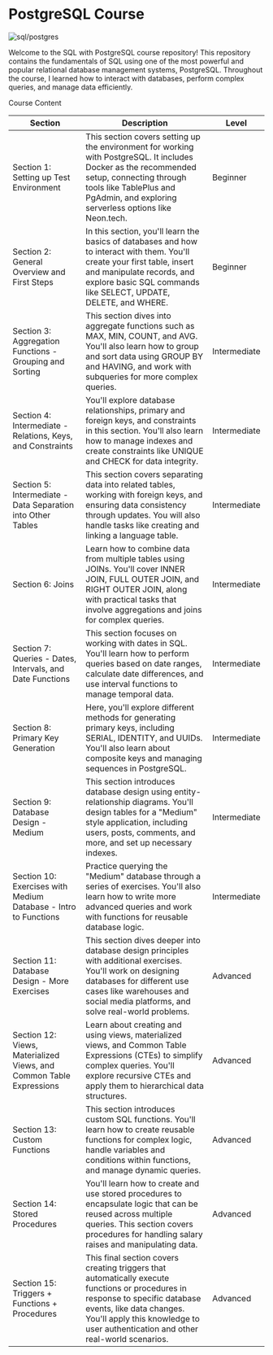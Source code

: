 # PostgreSQL Course

![sql/postgres](https://kinsta.com/wp-content/uploads/2022/02/postgres-logo.png)

Welcome to the SQL with PostgreSQL course repository! This repository contains the fundamentals of SQL using one of the most powerful and popular relational database management systems, PostgreSQL. Throughout the course, I learned how to interact with databases, perform complex queries, and manage data efficiently.

Course Content

| Section                          | Description                                                                                                         | Level       |
|-----------------------------------|---------------------------------------------------------------------------------------------------------------------|-------------|
| Section 1: Setting up Test Environment | This section covers setting up the environment for working with PostgreSQL. It includes Docker as the recommended setup, connecting through tools like TablePlus and PgAdmin, and exploring serverless options like Neon.tech. | Beginner    |
| Section 2: General Overview and First Steps | In this section, you'll learn the basics of databases and how to interact with them. You'll create your first table, insert and manipulate records, and explore basic SQL commands like SELECT, UPDATE, DELETE, and WHERE. | Beginner    |
| Section 3: Aggregation Functions - Grouping and Sorting | This section dives into aggregate functions such as MAX, MIN, COUNT, and AVG. You'll also learn how to group and sort data using GROUP BY and HAVING, and work with subqueries for more complex queries. | Intermediate |
| Section 4: Intermediate - Relations, Keys, and Constraints | You'll explore database relationships, primary and foreign keys, and constraints in this section. You'll also learn how to manage indexes and create constraints like UNIQUE and CHECK for data integrity. | Intermediate |
| Section 5: Intermediate - Data Separation into Other Tables | This section covers separating data into related tables, working with foreign keys, and ensuring data consistency through updates. You will also handle tasks like creating and linking a language table. | Intermediate |
| Section 6: Joins | Learn how to combine data from multiple tables using JOINs. You'll cover INNER JOIN, FULL OUTER JOIN, and RIGHT OUTER JOIN, along with practical tasks that involve aggregations and joins for complex queries. | Intermediate |
| Section 7: Queries - Dates, Intervals, and Date Functions | This section focuses on working with dates in SQL. You'll learn how to perform queries based on date ranges, calculate date differences, and use interval functions to manage temporal data. | Intermediate |
| Section 8: Primary Key Generation | Here, you'll explore different methods for generating primary keys, including SERIAL, IDENTITY, and UUIDs. You'll also learn about composite keys and managing sequences in PostgreSQL. | Intermediate |
| Section 9: Database Design - Medium | This section introduces database design using entity-relationship diagrams. You'll design tables for a "Medium" style application, including users, posts, comments, and more, and set up necessary indexes. | Intermediate |
| Section 10: Exercises with Medium Database - Intro to Functions | Practice querying the "Medium" database through a series of exercises. You'll also learn how to write more advanced queries and work with functions for reusable database logic. | Intermediate |
| Section 11: Database Design - More Exercises | This section dives deeper into database design principles with additional exercises. You'll work on designing databases for different use cases like warehouses and social media platforms, and solve real-world problems. | Advanced    |
| Section 12: Views, Materialized Views, and Common Table Expressions | Learn about creating and using views, materialized views, and Common Table Expressions (CTEs) to simplify complex queries. You'll explore recursive CTEs and apply them to hierarchical data structures. | Advanced    |
| Section 13: Custom Functions | This section introduces custom SQL functions. You'll learn how to create reusable functions for complex logic, handle variables and conditions within functions, and manage dynamic queries. | Advanced    |
| Section 14: Stored Procedures | You'll learn how to create and use stored procedures to encapsulate logic that can be reused across multiple queries. This section covers procedures for handling salary raises and manipulating data. | Advanced    |
| Section 15: Triggers + Functions + Procedures | This final section covers creating triggers that automatically execute functions or procedures in response to specific database events, like data changes. You'll apply this knowledge to user authentication and other real-world scenarios. | Advanced    |

